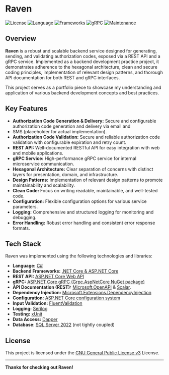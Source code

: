 # Raven

[![License](https://img.shields.io/badge/License-GNU_GPL_v3-yellow.svg)](https://www.gnu.org/licenses/gpl-3.0.en.html)
[![Language](https://img.shields.io/badge/Language-C%23-blue.svg)](https://docs.microsoft.com/en-us/dotnet/csharp/)
[![Frameworks](https://img.shields.io/badge/Frameworks-.NET_9.0,_ASP.NET_Core_9.0_-green.svg)](https://dotnet.microsoft.com/download/dotnet-core)
[![gRPC](https://img.shields.io/badge/gRPC-v1.x-lightgrey.svg)](https://grpc.io/)
[![Maintenance](https://img.shields.io/badge/Maintained-Yes-brightgreen.svg)](#maintenance)

## Overview

**Raven** is a robust and scalable backend service designed for generating, sending, and validating authorization codes, exposed 
via a REST API and a gRPC service. 
Implemented as a backend development practice project, it demonstrates adherence to the hexagonal architecture, clean and secure
coding principles, implementation of relevant design patterns, and thorough API documentation for both REST and gRPC interfaces.

This project serves as a portfolio piece to showcase my understanding and application of various backend development concepts and 
best practices.

## Key Features

* **Authorization Code Generation & Delivery:** Secure and configurable authorization code generation and delivery via email and 
* SMS (placeholder for actual implementation).
* **Authorization Code Validation:** Secure and reliable authorization code validation with configurable expiration and retry count.
* **REST API:** Well-documented RESTful API for easy integration with web and mobile applications.
* **gRPC Service:** High-performance gRPC service for internal microservice communication.
* **Hexagonal Architecture:** Clear separation of concerns with distinct layers for presentation, domain, and infrastructure.
* **Design Patterns:** Implementation of relevant design patterns to promote maintainability and scalability.
* **Clean Code:** Focus on writing readable, maintainable, and well-tested code.
* **Configuration:** Flexible configuration options for various service parameters.
* **Logging:** Comprehensive and structured logging for monitoring and debugging.
* **Error Handling:** Robust error handling and consistent error response formats.

## Tech Stack
Raven was implemented using the following technologies and libraries:
* **Language:** [C#](https://docs.microsoft.com/en-us/dotnet/csharp/)
* **Backend Frameworks:** [.NET Core & ASP.NET Core](https://dotnet.microsoft.com/download/dotnet-core)
* **REST API:** [ASP.NET Core Web API](https://learn.microsoft.com/en-us/aspnet/core/web-api/?view=aspnetcore-9.0)
* **gRPC:** [ASP.NET Core gRPC (Grpc.AspNetCore NuGet package)](https://github.com/grpc/grpc-dotnet)
* **API Documentation (REST):** [Microsoft.OpenAPI](https://github.com/microsoft/OpenAPI.NET) & [Scalar](https://github.com/scalar/scalar/blob/main/integrations/aspnetcore/README.md).
* **Dependency Injection:** [Microsoft.Extensions.DependencyInjection](https://learn.microsoft.com/en-us/dotnet/core/extensions/dependency-injection)
* **Configuration:** [ASP.NET Core configuration system](https://learn.microsoft.com/en-us/aspnet/core/fundamentals/configuration/?view=aspnetcore-9.0)
* **Input Validation:** [FluentValidation](https://github.com/FluentValidation/FluentValidation)
* **Logging:** [Serilog](https://serilog.net/)
* **Testing:** [xUnit](https://xunit.net/)
* **Data Access:** [Dapper](https://github.com/DapperLib/Dapper)
* **Database**: [SQL Server 2022](https://www.microsoft.com/en-us/sql-server/sql-server-2022) (not tightly coupled)

## License

This project is licensed under the [GNU General Public License v3](https://opensource.org/license/gpl-3-0) License.

-----

**Thanks for checking out Raven\!**
